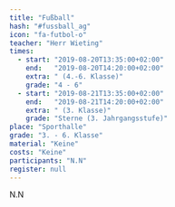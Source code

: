 ```yaml
---
title: "Fußball"
hash: "#fussball_ag"
icon: "fa-futbol-o"
teacher: "Herr Wieting"
times:
  - start: "2019-08-20T13:35:00+02:00"
    end:   "2019-08-20T14:20:00+02:00"
    extra: " (4.-6. Klasse)"
    grade: "4 - 6"
  - start: "2019-08-21T13:35:00+02:00"
    end:   "2019-08-21T14:20:00+02:00"
    extra: " (3. Klasse)"
    grade: "Sterne (3. Jahrgangsstufe)"
place: "Sporthalle"
grade: "3. - 6. Klasse"
material: "Keine"
costs: "Keine"
participants: "N.N"
register: null
---
```

N.N
